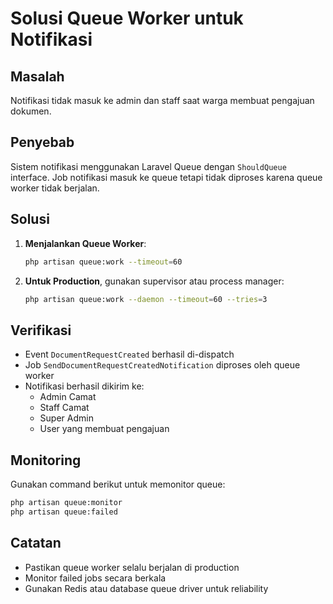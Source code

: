 # Solusi Queue Worker untuk Notifikasi

## Masalah
Notifikasi tidak masuk ke admin dan staff saat warga membuat pengajuan dokumen.

## Penyebab
Sistem notifikasi menggunakan Laravel Queue dengan `ShouldQueue` interface. Job notifikasi masuk ke queue tetapi tidak diproses karena queue worker tidak berjalan.

## Solusi
1. **Menjalankan Queue Worker**:
   ```bash
   php artisan queue:work --timeout=60
   ```

2. **Untuk Production**, gunakan supervisor atau process manager:
   ```bash
   php artisan queue:work --daemon --timeout=60 --tries=3
   ```

## Verifikasi
- Event `DocumentRequestCreated` berhasil di-dispatch
- Job `SendDocumentRequestCreatedNotification` diproses oleh queue worker
- Notifikasi berhasil dikirim ke:
  - Admin Camat
  - Staff Camat  
  - Super Admin
  - User yang membuat pengajuan

## Monitoring
Gunakan command berikut untuk memonitor queue:
```bash
php artisan queue:monitor
php artisan queue:failed
```

## Catatan
- Pastikan queue worker selalu berjalan di production
- Monitor failed jobs secara berkala
- Gunakan Redis atau database queue driver untuk reliability
